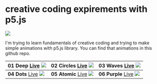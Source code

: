 

# creative coding expirements with p5.js



![](https://github.com/obsfx/creativecoding-practices-with-p5js/blob/master/previews/p5js.png)

I'm trying to learn fundamentals of creative coding and trying to make simple animations with p5.js library. You can find that animations in this github repo.



| **01 Deep** [Live](https://obsfx.github.io/creativecoding/deep) ![](https://github.com/obsfx/creativecoding-practices-with-p5js/blob/master/previews/deep.gif) | **02 Circles** [Live](https://obsfx.github.io/creativecoding/circles) ![](https://github.com/obsfx/creativecoding-practices-with-p5js/blob/master/previews/circles.gif) | **03 Waves** [Live](https://obsfx.github.io/creativecoding/waves) ![](https://github.com/obsfx/creativecoding-practices-with-p5js/blob/master/previews/waves.gif) |
| :----------------------------------------------------------- | :----------------------------------------------------------- | :----------------------------------------------------------- |
| **04 Dots** [Live](https://obsfx.github.io/creativecoding/dots) ![](https://github.com/obsfx/creativecoding-practices-with-p5js/blob/master/previews/dots.gif) | **05 Atomic** [Live](https://obsfx.github.io/creativecoding/atomic) ![](https://github.com/obsfx/creativecoding-practices-with-p5js/blob/master/previews/atomic.gif) | **06 Purple** [Live](https://obsfx.github.io/creativecoding/purple) ![](https://github.com/obsfx/creativecoding-practices-with-p5js/blob/master/previews/purple.gif) |



